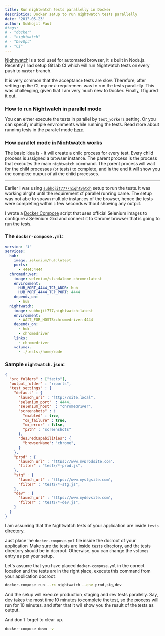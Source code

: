 ```yaml
---
title: Run nightwatch tests parallelly in Docker
description: Docker setup to run nightwatch tests parallelly
date: '2017-05-23'
author: Subhojit Paul
#tags:
# - "docker"
# - "nightwatch"
# - "DevOps"
# - "CI"
---
```


[Nightwatch](http://nightwatchjs.org) is a tool used for automated browser, it
is built in Node.js. Recently I had setup GitLab CI which will run Nightwatch
tests on every push to `master` branch.

It is very common that the acceptance tests are slow. Therefore, after setting
up the CI, my next requirement was to run the tests parallelly. This was
challenging, given that I am very much new to Docker. Finally, I figured it
out.

### How to run Nightwatch in parallel mode
You can either execute the tests in parallel by `test_workers` setting. Or you
can specify multiple environments while running the tests. Read more about
running tests in the parallel mode [here](https://github.com/nightwatchjs/nightwatch-docs/blob/master/guide/running-tests/run-parallel.md).

### How parallel mode in Nightwatch works
The basic idea is - it will create a child process for every test. Every child
process is assigned a browser instance. The parent process is the process that
executes the main `nightwatch` command. The parent process will wait for the
child processes (or tests) to complete, and in the end it will show you the
complete output of all the child processes.

--------------------

Earlier I was using [`subhojit777/nightwatch`](https://github.com/subhojit777/nightwatch)
setup to run the tests. It was working alright until the requirement of parallel
running came. The setup was not able to spawn multiple instances of the browser,
hence the tests were completing within a few seconds without showing any output.

I wrote a [Docker Compose](https://docs.docker.com/compose/overview) script that
uses official Selenium images to configure a Selenium Grid and connect it to
Chrome browser that is going to run the tests.

### The `docker-compose.yml`:

```yml
version: '3'
services:
  hub:
    image: selenium/hub:latest
    ports:
      - 4444:4444
  chromedriver:
    image: selenium/standalone-chrome:latest
    environment:
      HUB_PORT_4444_TCP_ADDR: hub
      HUB_PORT_4444_TCP_PORT: 4444
    depends_on:
      - hub
  nightwatch:
    image: subhojit777/nightwatch:latest
    environment:
      - WAIT_FOR_HOSTS=chromedriver:4444
    depends_on:
      - hub
      - chromedriver
    links:
      - chromedriver
    volumes:
      - ./tests:/home/node
```

### Sample `nightwatch.json`:

```json
{
  "src_folders" : ["tests"],
  "output_folder" : "reports",
  "test_settings" : {
    "default" : {
      "launch_url" : "http://site.local",
      "selenium_port"  : 4444,
      "selenium_host"  : "chromedriver",
      "screenshots" : {
        "enabled" : true,
        "on_failure" : true,
        "on_error" : false,
        "path" : "screenshots"
      },
      "desiredCapabilities": {
        "browserName": "chrome",
      }
    },
    "prod" : {
      "launch_url" : "https://www.myprodsite.com",
      "filter" : "tests/*-prod.js",
    },
    "stg" : {
      "launch_url" : "https://www.mystgsite.com",
      "filter" : "tests/*-stg.js",
    },
    "dev" : {
      "launch_url" : "https://www.mydevsite.com",
      "filter" : "tests/*-dev.js",
    }
  }
}
```

I am assuming that the Nightwatch tests of your application are inside `tests`
directory.

Just place the `docker-compose.yml` file inside the docroot of your application.
Make sure the tests are inside `tests` directory, and the tests directory should
be in docroot. Otherwise, you can change the `volumes` entry as per your setup.

Let's assume that you have placed `docker-compose.yml` in the correct location
and the tests are in the right place, execute this command from your application
docroot:

```sh
docker-compose run --rm nightwatch --env prod,stg,dev
```

And the setup will execute production, staging and dev tests parallelly. Say,
dev takes the most time 10 minutes to complete the test, so the process will run
for 10 minutes, and after that it will show you the result of the tests as
output.

And don't forget to clean up.

```sh
docker-compose down -v
```
